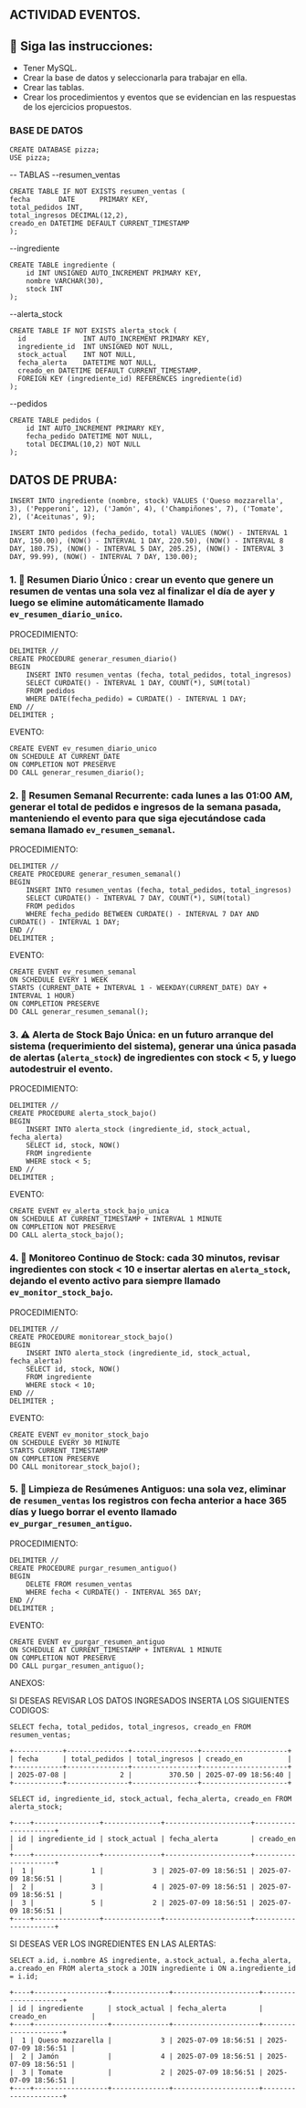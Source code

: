 ## ACTIVIDAD EVENTOS.


## 📌 Siga las instrucciones: 
- Tener MySQL.
- Crear la base de datos y seleccionarla para trabajar en ella.
- Crear las tablas.
- Crear los procedimientos y eventos que se evidencian en las respuestas de los ejercicios propuestos.


### BASE DE DATOS

```
CREATE DATABASE pizza;
USE pizza;
```

-- TABLAS 
--resumen_ventas
```
CREATE TABLE IF NOT EXISTS resumen_ventas (
fecha       DATE      PRIMARY KEY,
total_pedidos INT,
total_ingresos DECIMAL(12,2),
creado_en DATETIME DEFAULT CURRENT_TIMESTAMP
);
```

--ingrediente
```
CREATE TABLE ingrediente (
    id INT UNSIGNED AUTO_INCREMENT PRIMARY KEY,
    nombre VARCHAR(30),
    stock INT 
);  
```

--alerta_stock
```
CREATE TABLE IF NOT EXISTS alerta_stock (
  id              INT AUTO_INCREMENT PRIMARY KEY,
  ingrediente_id  INT UNSIGNED NOT NULL,
  stock_actual    INT NOT NULL,
  fecha_alerta    DATETIME NOT NULL,
  creado_en DATETIME DEFAULT CURRENT_TIMESTAMP,
  FOREIGN KEY (ingrediente_id) REFERENCES ingrediente(id)
);
```

--pedidos
```
CREATE TABLE pedidos (
    id INT AUTO_INCREMENT PRIMARY KEY,
    fecha_pedido DATETIME NOT NULL,
    total DECIMAL(10,2) NOT NULL
);
```


## DATOS DE PRUBA:
```
INSERT INTO ingrediente (nombre, stock) VALUES ('Queso mozzarella', 3), ('Pepperoni', 12), ('Jamón', 4), ('Champiñones', 7), ('Tomate', 2), ('Aceitunas', 9);

INSERT INTO pedidos (fecha_pedido, total) VALUES (NOW() - INTERVAL 1 DAY, 150.00), (NOW() - INTERVAL 1 DAY, 220.50), (NOW() - INTERVAL 8 DAY, 180.75), (NOW() - INTERVAL 5 DAY, 205.25), (NOW() - INTERVAL 3 DAY, 99.99), (NOW() - INTERVAL 7 DAY, 130.00);
```


### 1. 📆 Resumen Diario Único : crear un evento que genere un resumen de ventas **una sola vez** al finalizar el día de ayer y luego se elimine automáticamente llamado `ev_resumen_diario_unico`.

PROCEDIMIENTO:
```
DELIMITER //
CREATE PROCEDURE generar_resumen_diario()
BEGIN
    INSERT INTO resumen_ventas (fecha, total_pedidos, total_ingresos)
    SELECT CURDATE() - INTERVAL 1 DAY, COUNT(*), SUM(total)
    FROM pedidos
    WHERE DATE(fecha_pedido) = CURDATE() - INTERVAL 1 DAY;
END //
DELIMITER ;
```
EVENTO:
```
CREATE EVENT ev_resumen_diario_unico
ON SCHEDULE AT CURRENT_DATE
ON COMPLETION NOT PRESERVE
DO CALL generar_resumen_diario();
```

### 2. 📆 Resumen Semanal Recurrente: cada lunes a las 01:00 AM, generar el total de pedidos e ingresos de la semana pasada, **manteniendo** el evento para que siga ejecutándose cada semana llamado `ev_resumen_semanal`.

PROCEDIMIENTO:
```
DELIMITER //
CREATE PROCEDURE generar_resumen_semanal()
BEGIN
    INSERT INTO resumen_ventas (fecha, total_pedidos, total_ingresos)
    SELECT CURDATE() - INTERVAL 7 DAY, COUNT(*), SUM(total)
    FROM pedidos
    WHERE fecha_pedido BETWEEN CURDATE() - INTERVAL 7 DAY AND CURDATE() - INTERVAL 1 DAY;
END //
DELIMITER ;
```
EVENTO:
```
CREATE EVENT ev_resumen_semanal
ON SCHEDULE EVERY 1 WEEK
STARTS (CURRENT_DATE + INTERVAL 1 - WEEKDAY(CURRENT_DATE) DAY + INTERVAL 1 HOUR)
ON COMPLETION PRESERVE
DO CALL generar_resumen_semanal();
```

### 3. ⚠️ Alerta de Stock Bajo Única: en un futuro arranque del sistema (requerimiento del sistema), generar una única pasada de alertas (`alerta_stock`) de ingredientes con stock < 5, y luego autodestruir el evento.

PROCEDIMIENTO:
```
DELIMITER //
CREATE PROCEDURE alerta_stock_bajo()
BEGIN
    INSERT INTO alerta_stock (ingrediente_id, stock_actual, fecha_alerta)
    SELECT id, stock, NOW()
    FROM ingrediente
    WHERE stock < 5;
END //
DELIMITER ;
```
EVENTO:
```
CREATE EVENT ev_alerta_stock_bajo_unica
ON SCHEDULE AT CURRENT_TIMESTAMP + INTERVAL 1 MINUTE
ON COMPLETION NOT PRESERVE
DO CALL alerta_stock_bajo();
```

### 4. 🔁 Monitoreo Continuo de Stock: cada 30 minutos, revisar ingredientes con stock < 10 e insertar alertas en `alerta_stock`, **dejando** el evento activo para siempre llamado `ev_monitor_stock_bajo`.

PROCEDIMIENTO:
```
DELIMITER //
CREATE PROCEDURE monitorear_stock_bajo()
BEGIN
    INSERT INTO alerta_stock (ingrediente_id, stock_actual, fecha_alerta)
    SELECT id, stock, NOW()
    FROM ingrediente
    WHERE stock < 10;
END //
DELIMITER ;
```
EVENTO:
```
CREATE EVENT ev_monitor_stock_bajo
ON SCHEDULE EVERY 30 MINUTE
STARTS CURRENT_TIMESTAMP
ON COMPLETION PRESERVE
DO CALL monitorear_stock_bajo();
```

### 5. 🧹 Limpieza de Resúmenes Antiguos: una sola vez, eliminar de `resumen_ventas` los registros con fecha anterior a hace 365 días y luego borrar el evento llamado `ev_purgar_resumen_antiguo`.

PROCEDIMIENTO:
```
DELIMITER //
CREATE PROCEDURE purgar_resumen_antiguo()
BEGIN
    DELETE FROM resumen_ventas
    WHERE fecha < CURDATE() - INTERVAL 365 DAY;
END //
DELIMITER ;
```
EVENTO:
```
CREATE EVENT ev_purgar_resumen_antiguo
ON SCHEDULE AT CURRENT_TIMESTAMP + INTERVAL 1 MINUTE
ON COMPLETION NOT PRESERVE
DO CALL purgar_resumen_antiguo();
```
ANEXOS:

SI DESEAS REVISAR LOS DATOS INGRESADOS INSERTA LOS SIGUIENTES CODIGOS:
```
SELECT fecha, total_pedidos, total_ingresos, creado_en FROM resumen_ventas;
```
```
+------------+---------------+----------------+---------------------+
| fecha      | total_pedidos | total_ingresos | creado_en           |
+------------+---------------+----------------+---------------------+
| 2025-07-08 |             2 |         370.50 | 2025-07-09 18:56:40 |
+------------+---------------+----------------+---------------------+
```
```
SELECT id, ingrediente_id, stock_actual, fecha_alerta, creado_en FROM alerta_stock;
```
```
+----+----------------+--------------+---------------------+---------------------+
| id | ingrediente_id | stock_actual | fecha_alerta        | creado_en           |
+----+----------------+--------------+---------------------+---------------------+
|  1 |              1 |            3 | 2025-07-09 18:56:51 | 2025-07-09 18:56:51 |
|  2 |              3 |            4 | 2025-07-09 18:56:51 | 2025-07-09 18:56:51 |
|  3 |              5 |            2 | 2025-07-09 18:56:51 | 2025-07-09 18:56:51 |
+----+----------------+--------------+---------------------+---------------------+
```
SI DESEAS VER LOS INGREDIENTES EN LAS ALERTAS:
```
SELECT a.id, i.nombre AS ingrediente, a.stock_actual, a.fecha_alerta, a.creado_en FROM alerta_stock a JOIN ingrediente i ON a.ingrediente_id = i.id;
```
```
+----+------------------+--------------+---------------------+---------------------+
| id | ingrediente      | stock_actual | fecha_alerta        | creado_en           |
+----+------------------+--------------+---------------------+---------------------+
|  1 | Queso mozzarella |            3 | 2025-07-09 18:56:51 | 2025-07-09 18:56:51 |
|  2 | Jamón            |            4 | 2025-07-09 18:56:51 | 2025-07-09 18:56:51 |
|  3 | Tomate           |            2 | 2025-07-09 18:56:51 | 2025-07-09 18:56:51 |
+----+------------------+--------------+---------------------+---------------------+
```
